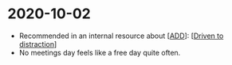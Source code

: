 # 2020-10-02

 - Recommended in an internal resource about [[ADD]]: [[Driven to distraction]]
 - No meetings day feels like a free day quite often.

[//begin]: # "Autogenerated link references for markdown compatibility"
[ADD]: ../add.md "ADD"
[Driven to distraction]: ../driven-to-distraction.md "Driven to Distraction"
[//end]: # "Autogenerated link references"